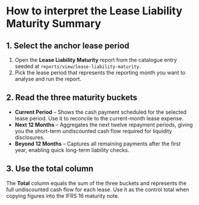 # How to interpret the Lease Liability Maturity Summary

## 1. Select the anchor lease period
1. Open the **Lease Liability Maturity** report from the catalogue entry seeded at `reports/view/lease-liability-maturity`.
2. Pick the lease period that represents the reporting month you want to analyse and run the report.

## 2. Read the three maturity buckets
* **Current Period** – Shows the cash payment scheduled for the selected lease period. Use it to reconcile to the current-month
  lease expense.
* **Next 12 Months** – Aggregates the next twelve repayment periods, giving you the short-term undiscounted cash flow required
  for liquidity disclosures.
* **Beyond 12 Months** – Captures all remaining payments after the first year, enabling quick long-term liability checks.

## 3. Use the total column
The **Total** column equals the sum of the three buckets and represents the full undiscounted cash flow for each lease. Use it
as the control total when copying figures into the IFRS 16 maturity note.
